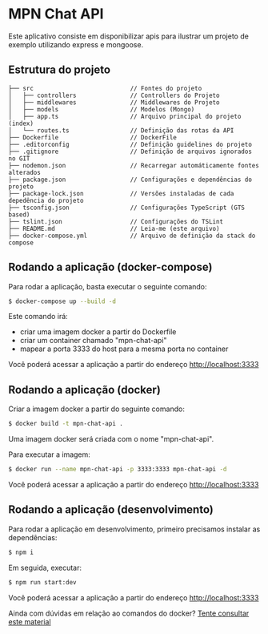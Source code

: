 # MPN Chat API

Este aplicativo consiste em disponibilizar apis para ilustrar um projeto de exemplo utilizando express e mongoose.

## Estrutura do projeto

```
├── src                           // Fontes do projeto
│   ├── controllers               // Controllers do Projeto
│   ├── middlewares               // Middlewares do Projeto
│   ├── models                    // Modelos (Mongo)
│   ├── app.ts                    // Arquivo principal do projeto (index)
│   └── routes.ts                 // Definição das rotas da API
├── Dockerfile                    // DockerFile
├── .editorconfig                 // Definição guidelines do projeto
├── .gitignore                    // Definição de arquivos ignorados no GIT
├── nodemon.json                  // Recarregar automáticamente fontes alterados
├── package.json                  // Configurações e dependências do projeto
├── package-lock.json             // Versões instaladas de cada depedência do projeto
├── tsconfig.json                 // Configurações TypeScript (GTS based)
├── tslint.json                   // Configurações do TSLint
├── README.md                     // Leia-me (este arquivo)
├── docker-compose.yml            // Arquivo de definição da stack do compose
```

## Rodando a aplicação (docker-compose)

Para rodar a aplicação, basta executar o seguinte comando:

```bash
$ docker-compose up --build -d
```

Este comando irá:
  * criar uma imagem docker a partir do Dockerfile
  * criar um container chamado "mpn-chat-api"
  * mapear a porta 3333 do host para a mesma porta no container

Você poderá acessar a aplicação a partir do endereço [http://localhost:3333](http://localhost:3333)

## Rodando a aplicação (docker)

Criar a imagem docker a partir do seguinte comando:

```bash
$ docker build -t mpn-chat-api .
```

Uma imagem docker será criada com o nome "mpn-chat-api".

Para executar a imagem:

```bash
$ docker run --name mpn-chat-api -p 3333:3333 mpn-chat-api -d
```

Você poderá acessar a aplicação a partir do endereço [http://localhost:3333](http://localhost:3333)

## Rodando a aplicação (desenvolvimento)

Para rodar a aplicação em desenvolvimento, primeiro precisamos instalar as dependências:

```bash
$ npm i
```

Em seguida, executar:

```bash
$ npm run start:dev
```

Você poderá acessar a aplicação a partir do endereço [http://localhost:3333](http://localhost:3333)


Ainda com dúvidas em relação ao comandos do docker? [Tente consultar este material](https://gist.github.com/jfollmann/f409defd29e2de689963a2edae5172e8)
